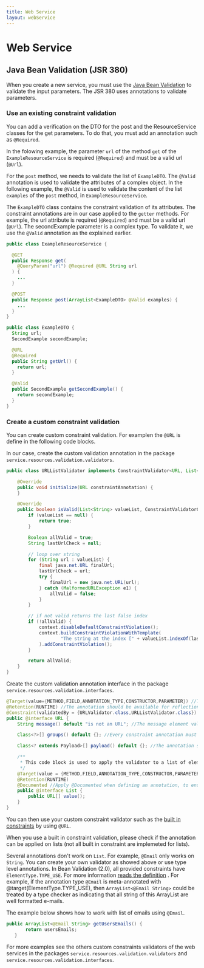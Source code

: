 ```yaml
---
title: Web Service
layout: webService
---
```

# Web Service

## Java Bean Validation (JSR 380)

When you create a new service, you must use the [Java Bean Validation](https://beanvalidation.org/2.0/spec/#builtinconstraints) to validate the input parameters. The JSR 380 uses annotations to validate parameters.

### Use an existing constraint validation

You can add a verification on the DTO for the post and the ResourceService classes for the get parameters. To do that, you must add an annotation such as `@Required`.

In the folowing example, the parameter `url` of the method `get` of the `ExampleResourceService` is required (`@Required`) and must be a valid url (`@Url`).

For the `post` method, we needs to validate the list of `ExampleDTO`. The `@Valid` annotation is used to validate the attributes of a complex object. In the following example, the `@Valid` is used to validate the content of the list `examples` of the `post` method, in `ExampleResourceService`.

The `ExampleDTO` class contains the constraint validation of its attributes. The constraint annotations are in our case applied to the `getter` methods. For example, the url attribute is required (`@Required`) and must be a valid url (`@Url`). The secondExample parameter is a complex type. To validate it, we use the `@Valid` annotation as the explained earlier.



```java
public class ExampleResourceService {

  @GET
  public Response get(
    @QueryParam("url") @Required @URL String url
  ) {
    ...
  }

  @POST
  public Response post(ArrayList<ExampleDTO> @Valid examples) {
    ...
  }
}

public class ExampleDTO {
  String url;
  SecondExample secondExample;

  @URL
  @Required
  public String getUrl() {
    return url;
  }

  @Valid
  public SecondExample getSecondExample() {
    return secondExample;
  }
}
```

### Create a custom constraint validation

You can create custom constraint validation. For examplen the `@URL` is define in the following code blocks.

In our case, create the custom validation annotation in the package `service.resources.validation.validators`.

```java
public class URLListValidator implements ConstraintValidator<URL, List<String>> {

    @Override
    public void initialize(URL constraintAnnotation) {
    }

    @Override
    public boolean isValid(List<String> valueList, ConstraintValidatorContext context) {
        if (valueList == null) {
            return true;
        }

        Boolean allValid = true;
        String lastUrlCheck = null;

        // loop over string
        for (String url : valueList) {
            final java.net.URL finalUrl;
            lastUrlCheck = url;
            try {
                finalUrl = new java.net.URL(url);
            } catch (MalformedURLException e1) {
                allValid = false;
            }
        }

        // if not valid returns the last false index
        if (!allValid) {
            context.disableDefaultConstraintViolation();
            context.buildConstraintViolationWithTemplate(
                    "The string at the index [" + valueList.indexOf(lastUrlCheck) + "] is not an URL"
            ).addConstraintViolation();
        }

        return allValid;
    }
}
```

Create the custom validation annotation interface in the package `service.resources.validation.interfaces`.

```java
@Target(value={METHOD,FIELD,ANNOTATION_TYPE,CONSTRUCTOR,PARAMETER}) //The annotation can be applied to a method, a parameter, etc.
@Retention(RUNTIME) //The annotation should be available for reflection at runtime. Example : @Deprecated (see https://docs.oracle.com/javase/7/docs/api/java/lang/annotation/RetentionPolicy.html)
@Constraint(validatedBy = {URLValidator.class,URLListValidator.class}) //The constraint is validated by the URLValidator and the URLListValidator (to validate lists of url)
public @interface URL {
    String message() default "is not an URL"; //The message element value is used to create the error message. (see https://beanvalidation.org/2.0/spec/#validationapi-message)

    Class<?>[] groups() default {}; //Every constraint annotation must define a groups element that specifies the processing groups with which the constraint declaration is associated. The type of the groups parameter is Class<?>[] (see https://beanvalidation.org/2.0/spec/#constraintsdefinitionimplementation-constraintdefinition-properties-groups)

    Class<? extends Payload>[] payload() default {}; //The annotation should be available for reflection at runtime. (see https://beanvalidation.org/2.0/spec/#constraintsdefinitionimplementation-constraintdefinition-properties-payload)

    /**
     * This code block is used to apply the validator to a list of elements.
     */
    @Target(value = {METHOD,FIELD,ANNOTATION_TYPE,CONSTRUCTOR,PARAMETER})
    @Retention(RUNTIME)
    @Documented //Apply @Documented when defining an annotation, to ensure that classes using your annotation show this in their generated JavaDoc.
    public @interface List {
        public URL[] value();
    }
}
```
You can then use your custom constraint validator such as the [built in constraints](https://beanvalidation.org/2.0/spec/#builtinconstraints) by using `@URL`.

When you use a built in constraint validation, please check if the annotation can be applied on lists (not all built in constraint are implemeted for lists).

Several annotations don't work on `List`. For example, `@Email` only works on `String`. You can create your own validator as showed above or use type level annotations. In Bean Validation (2.0), all provided constraints have `ElementType.TYPE_USE`. For more information [reads the definition](https://docs.oracle.com/javase/8/docs/api/java/lang/annotation/ElementType.html) .
For example, if the annotation type `@Email` is meta-annotated with @target(ElementType.TYPE_USE), then  `ArrayList<@Email String>` could be treated by a type checker as indicating that all string of this ArrayList are well formatted e-mails.

The example below shows how to work with list of emails using `@Email`.

```java
public ArrayList<@Email String> getUsersEmails() {
       return usersEmails;
   }
```

For more examples see the others custom constraints validators of the web services in the packages `service.resources.validation.validators` and `service.resources.validation.interfaces`.
